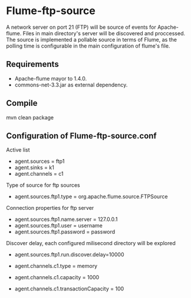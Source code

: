 Flume-ftp-source
================
A network server on port 21 (FTP) will be source of events for Apache-flume. Files in main directory's server will be discovered and proccessed. The source is implemented a pollable source in terms of Flume, as the polling time is configurable in the main configuration of flume's file.

Requirements
------------
- Apache-flume mayor to 1.4.0.
- commons-net-3.3.jar as external dependency.

Compile
-------
mvn clean package

Configuration of Flume-ftp-source.conf
--------------------------------------
Active list
- agent.sources = ftp1
- agent.sinks = k1
- agent.channels = c1 

Type of source for ftp sources
- agent.sources.ftp1.type = org.apache.flume.source.FTPSource

Connection properties for ftp server
- agent.sources.ftp1.name.server = 127.0.0.1
- agent.sources.ftp1.user = username
- agent.sources.ftp1.password = password

Discover delay, each configured milisecond directory will be explored
- agent.sources.ftp1.run.discover.delay=10000

- agent.channels.c1.type = memory
- agent.channels.c1.capacity = 1000
- agent.channels.c1.transactionCapacity = 100

